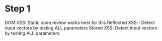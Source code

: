 # Step 1

DOM XSS: Static code review works best for this
Reflected XSS-: Detect input vectors by testing ALL parameters
Stored XSS: Detect input vectors by testing ALL parameters